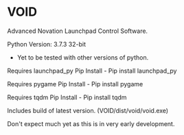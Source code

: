 # VOID
Advanced Novation Launchpad Control Software.

Python Version: 3.7.3 32-bit
  - Yet to be tested with other versions of python.

Requires launchpad_py
  Pip Install
    - Pip install launchpad_py
    
Requires pygame
  Pip Install
    - Pip install pygame
    
Requires tqdm
  Pip Install
    - Pip install tqdm


Includes build of latest version.
  (VOID/dist/void/void.exe)

Don't expect much yet as this is in very early development.